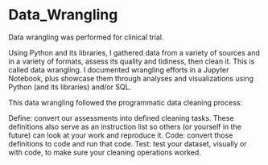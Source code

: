 # Data_Wrangling
 Data wrangling was performed for clinical trial.
 
Using Python and its libraries, I gathered data from a variety of sources and in a variety of formats, assess its quality and tidiness, then clean it. This is called data wrangling. I documented wrangling efforts in a Jupyter Notebook, plus showcase them through analyses and visualizations using Python (and its libraries) and/or SQL.
 
 This data wrangling followed the programmatic data cleaning process:

Define: convert our assessments into defined cleaning tasks. These definitions also serve as an instruction list so others (or yourself in the future) can look at your work and reproduce it.
Code: convert those definitions to code and run that code.
Test: test your dataset, visually or with code, to make sure your cleaning operations worked.
